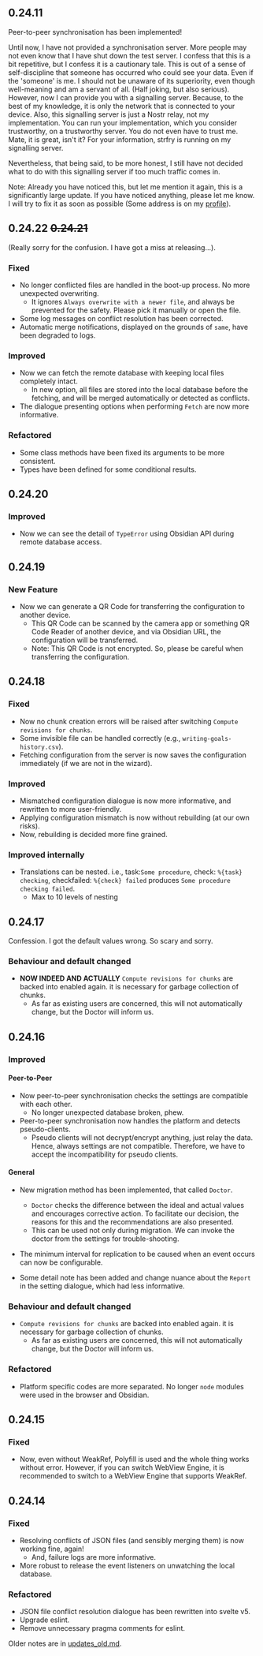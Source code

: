 ## 0.24.11

Peer-to-peer synchronisation has been implemented!

Until now, I have not provided a synchronisation server. More people may not even know that I have shut down the test server. I confess that this is a bit repetitive, but I confess it is a cautionary tale. This is out of a sense of self-discipline that someone has occurred who could see your data. Even if the 'someone' is me. I should not be unaware of its superiority, even though well-meaning and am a servant of all. (Half joking, but also serious).
However, now I can provide you with a signalling server. Because, to the best of my knowledge, it is only the network that is connected to your device.
Also, this signalling server is just a Nostr relay, not my implementation. You can run your implementation, which you consider trustworthy, on a trustworthy server. You do not even have to trust me. Mate, it is great, isn't it? For your information, strfry is running on my signalling server.

Nevertheless, that being said, to be more honest, I still have not decided what to do with this signalling server if too much traffic comes in.

Note: Already you have noticed this, but let me mention it again, this is a significantly large update. If you have noticed anything, please let me know. I will try to fix it as soon as possible (Some address is on my [profile](https://github.com/vrtmrz)).

## 0.24.22 ~~0.24.21~~

(Really sorry for the confusion. I have got a miss at releasing...).

### Fixed

- No longer conflicted files are handled in the boot-up process. No more unexpected overwriting.
    - It ignores `Always overwrite with a newer file`, and always be prevented for the safety. Please pick it manually or open the file.
- Some log messages on conflict resolution has been corrected.
- Automatic merge notifications, displayed on the grounds of `same`, have been degraded to logs.

### Improved

- Now we can fetch the remote database with keeping local files completely intact.
    - In new option, all files are stored into the local database before the fetching, and will be merged automatically or detected as conflicts.
- The dialogue presenting options when performing `Fetch` are now more informative.

### Refactored

- Some class methods have been fixed its arguments to be more consistent.
- Types have been defined for some conditional results.

## 0.24.20

### Improved

- Now we can see the detail of `TypeError` using Obsidian API during remote database access.

## 0.24.19

### New Feature

- Now we can generate a QR Code for transferring the configuration to another device.
    - This QR Code can be scanned by the camera app or something QR Code Reader of another device, and via Obsidian URL, the configuration will be transferred.
    - Note: This QR Code is not encrypted. So, please be careful when transferring the configuration.

## 0.24.18

### Fixed

- Now no chunk creation errors will be raised after switching `Compute revisions for chunks`.
- Some invisible file can be handled correctly (e.g., `writing-goals-history.csv`).
- Fetching configuration from the server is now saves the configuration immediately (if we are not in the wizard).

### Improved

- Mismatched configuration dialogue is now more informative, and rewritten to more user-friendly.
- Applying configuration mismatch is now without rebuilding (at our own risks).
- Now, rebuilding is decided more fine grained.

### Improved internally

- Translations can be nested. i.e., task:`Some procedure`, check: `%{task} checking`, checkfailed: `%{check} failed` produces `Some procedure checking failed`.
    - Max to 10 levels of nesting

## 0.24.17

Confession. I got the default values wrong. So scary and sorry.

### Behaviour and default changed

- **NOW INDEED AND ACTUALLY** `Compute revisions for chunks` are backed into enabled again. it is necessary for garbage collection of chunks.
    - As far as existing users are concerned, this will not automatically change, but the Doctor will inform us.

## 0.24.16

### Improved

#### Peer-to-Peer

- Now peer-to-peer synchronisation checks the settings are compatible with each other.
    - No longer unexpected database broken, phew.
- Peer-to-peer synchronisation now handles the platform and detects pseudo-clients.
    - Pseudo clients will not decrypt/encrypt anything, just relay the data. Hence, always settings are not compatible. Therefore, we have to accept the incompatibility for pseudo clients.

#### General

- New migration method has been implemented, that called `Doctor`.

    - `Doctor` checks the difference between the ideal and actual values and encourages corrective action. To facilitate our decision, the reasons for this and the recommendations are also presented.
    - This can be used not only during migration. We can invoke the doctor from the settings for trouble-shooting.

- The minimum interval for replication to be caused when an event occurs can now be configurable.
- Some detail note has been added and change nuance about the `Report` in the setting dialogue, which had less informative.

### Behaviour and default changed

- `Compute revisions for chunks` are backed into enabled again. it is necessary for garbage collection of chunks.
    - As far as existing users are concerned, this will not automatically change, but the Doctor will inform us.

### Refactored

- Platform specific codes are more separated. No longer `node` modules were used in the browser and Obsidian.

## 0.24.15

### Fixed

- Now, even without WeakRef, Polyfill is used and the whole thing works without error. However, if you can switch WebView Engine, it is recommended to switch to a WebView Engine that supports WeakRef.

## 0.24.14

### Fixed

- Resolving conflicts of JSON files (and sensibly merging them) is now working fine, again!
    - And, failure logs are more informative.
- More robust to release the event listeners on unwatching the local database.

### Refactored

- JSON file conflict resolution dialogue has been rewritten into svelte v5.
- Upgrade eslint.
- Remove unnecessary pragma comments for eslint.

Older notes are in [updates_old.md](https://github.com/vrtmrz/obsidian-livesync/blob/main/updates_old.md).
